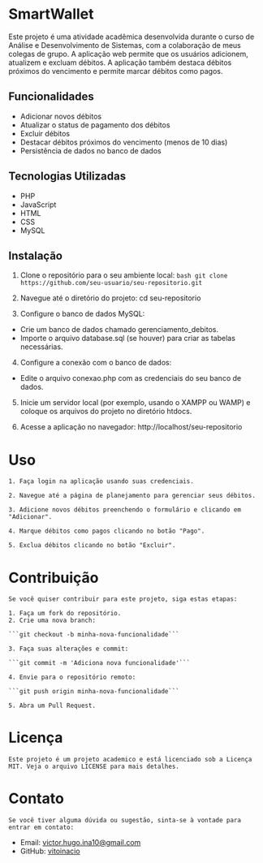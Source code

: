 # SmartWallet

Este projeto é uma atividade acadêmica desenvolvida durante o curso de Análise e Desenvolvimento de Sistemas, com a colaboração de meus colegas de grupo. A aplicação web permite que os usuários adicionem, atualizem e excluam débitos. A aplicação também destaca débitos próximos do vencimento e permite marcar débitos como pagos.

## Funcionalidades

- Adicionar novos débitos
- Atualizar o status de pagamento dos débitos
- Excluir débitos
- Destacar débitos próximos do vencimento (menos de 10 dias)
- Persistência de dados no banco de dados

## Tecnologias Utilizadas

- PHP
- JavaScript
- HTML
- CSS
- MySQL

## Instalação

1. Clone o repositório para o seu ambiente local:
   ```bash git clone https://github.com/seu-usuario/seu-repositorio.git ```

2.  Navegue até o diretório do projeto:
  cd seu-repositorio

3. Configure o banco de dados MySQL:

  - Crie um banco de dados chamado gerenciamento_debitos.
  - Importe o arquivo database.sql (se houver) para criar as tabelas
  necessárias.

4. Configure a conexão com o banco de dados:

  - Edite o arquivo conexao.php com as credenciais do seu banco de dados.

5. Inicie um servidor local (por exemplo, usando o XAMPP ou WAMP) e coloque os arquivos do projeto no diretório htdocs.

6. Acesse a aplicação no navegador:
  http://localhost/seu-repositorio

  # Uso

    1. Faça login na aplicação usando suas credenciais.

    2. Navegue até a página de planejamento para gerenciar seus débitos.

    3. Adicione novos débitos preenchendo o formulário e clicando em "Adicionar".

    4. Marque débitos como pagos clicando no botão "Pago".

    5. Exclua débitos clicando no botão "Excluir".

  # Contribuição
    Se você quiser contribuir para este projeto, siga estas etapas:

    1. Faça um fork do repositório.
    2. Crie uma nova branch:

    ```git checkout -b minha-nova-funcionalidade```

    3. Faça suas alterações e commit:

    ```git commit -m 'Adiciona nova funcionalidade'```

    4. Envie para o repositório remoto:

    ```git push origin minha-nova-funcionalidade```

    5. Abra um Pull Request.

  # Licença
    Este projeto é um projeto academico e está licenciado sob a Licença MIT. Veja o arquivo LICENSE para mais detalhes.

  # Contato
    Se você tiver alguma dúvida ou sugestão, sinta-se à vontade para entrar em contato:

  - Email: [victor.hugo.ina10@gmail.com](mailto:victor.hugo.ina10@gmail.com)
  - GitHub: [vitoinacio](https://github.com/vitoinacio/)

